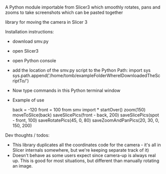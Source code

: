 A Python module importable from Slicer3 which smoothly rotates, pans and zooms to take screenshots which can be pasted together

library for moving the camera in Slicer 3

Installation instructions:

* download smv.py
* open Slicer3
* open Python console
* add the location of the smv.py script to the Python Path:
    import sys
	sys.path.append('/home/tomb/exampleFolderWhereIDownloadedTheScriptTo/')
* Now type commands in this Python terminal window

* Example of use


    back = -120
    front = 100
    from smv import *
    startOver()
    zoom(150)
    moveToSlice(back)
    saveSlicePics(front - back, 200)
    saveSlicePics(spot - front, 100)
    saveRotatePics(45, 0, 80)
    saveZoomAndPanPics(20, 30, 0, 150, 200)


Dev thoughts / todos: 

* This library duplicates all the coordinates code for the camera - it's all in Slicer internals somewhere, but we're keeping separate track of it)
* Doesn't behave as some users expect since camera-up is always real up.  This is good for most situations, but different than manually rotating an image.

